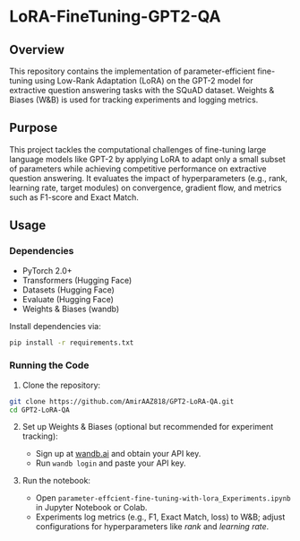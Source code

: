 # LoRA-FineTuning-GPT2-QA

## Overview

This repository contains the implementation of parameter-efficient fine-tuning using Low-Rank Adaptation (LoRA) on the GPT-2 model for extractive question answering tasks with the SQuAD dataset. Weights & Biases (W&B) is used for tracking experiments and logging metrics.

## Purpose

This project tackles the computational challenges of fine-tuning large language models like GPT-2 by applying LoRA to adapt only a small subset of parameters while achieving competitive performance on extractive question answering. It evaluates the impact of hyperparameters (e.g., rank, learning rate, target modules) on convergence, gradient flow, and metrics such as F1-score and Exact Match.

## Usage

### Dependencies

- PyTorch 2.0+
- Transformers (Hugging Face)
- Datasets (Hugging Face)
- Evaluate (Hugging Face)
- Weights & Biases (wandb)

Install dependencies via:

```bash
pip install -r requirements.txt
```

### Running the Code

1. Clone the repository:

```bash
git clone https://github.com/AmirAAZ818/GPT2-LoRA-QA.git
cd GPT2-LoRA-QA
```

2. Set up Weights & Biases (optional but recommended for experiment tracking):
    - Sign up at [wandb.ai](https://wandb.ai) and obtain your API key.
    - Run `wandb login` and paste your API key.

3. Run the notebook:
    - Open `parameter-effcient-fine-tuning-with-lora_Experiments.ipynb` in Jupyter Notebook or Colab.
    - Experiments log metrics (e.g., F1, Exact Match, loss) to W&B; adjust configurations for hyperparameters like *rank* and *learning rate*.
